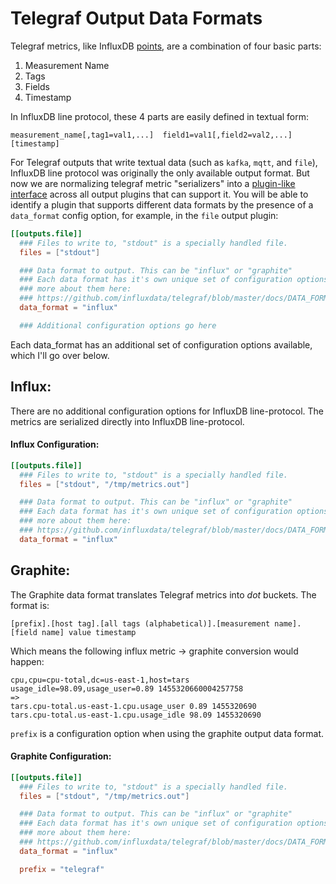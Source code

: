 # Telegraf Output Data Formats

Telegraf metrics, like InfluxDB
[points](https://docs.influxdata.com/influxdb/v0.10/write_protocols/line/),
are a combination of four basic parts:

1. Measurement Name
1. Tags
1. Fields
1. Timestamp

In InfluxDB line protocol, these 4 parts are easily defined in textual form:

```
measurement_name[,tag1=val1,...]  field1=val1[,field2=val2,...]  [timestamp]
```

For Telegraf outputs that write textual data (such as `kafka`, `mqtt`, and `file`),
InfluxDB line protocol was originally the only available output format. But now
we are normalizing telegraf metric "serializers" into a
[plugin-like interface](https://github.com/influxdata/telegraf/tree/master/plugins/serializers)
across all output plugins that can support it.
You will be able to identify a plugin that supports different data formats
by the presence of a `data_format`
config option, for example, in the `file` output plugin:

```toml
[[outputs.file]]
  ### Files to write to, "stdout" is a specially handled file.
  files = ["stdout"]

  ### Data format to output. This can be "influx" or "graphite"
  ### Each data format has it's own unique set of configuration options, read
  ### more about them here:
  ### https://github.com/influxdata/telegraf/blob/master/docs/DATA_FORMATS_OUTPUT.md
  data_format = "influx"

  ### Additional configuration options go here
```

Each data_format has an additional set of configuration options available, which
I'll go over below.

## Influx:

There are no additional configuration options for InfluxDB line-protocol. The
metrics are serialized directly into InfluxDB line-protocol.

#### Influx Configuration:

```toml
[[outputs.file]]
  ### Files to write to, "stdout" is a specially handled file.
  files = ["stdout", "/tmp/metrics.out"]

  ### Data format to output. This can be "influx" or "graphite"
  ### Each data format has it's own unique set of configuration options, read
  ### more about them here:
  ### https://github.com/influxdata/telegraf/blob/master/docs/DATA_FORMATS_OUTPUT.md
  data_format = "influx"
```

## Graphite:

The Graphite data format translates Telegraf metrics into _dot_ buckets.
The format is:

```
[prefix].[host tag].[all tags (alphabetical)].[measurement name].[field name] value timestamp
```

Which means the following influx metric -> graphite conversion would happen:

```
cpu,cpu=cpu-total,dc=us-east-1,host=tars usage_idle=98.09,usage_user=0.89 1455320660004257758
=>
tars.cpu-total.us-east-1.cpu.usage_user 0.89 1455320690
tars.cpu-total.us-east-1.cpu.usage_idle 98.09 1455320690
```

`prefix` is a configuration option when using the graphite output data format.

#### Graphite Configuration:

```toml
[[outputs.file]]
  ### Files to write to, "stdout" is a specially handled file.
  files = ["stdout", "/tmp/metrics.out"]

  ### Data format to output. This can be "influx" or "graphite"
  ### Each data format has it's own unique set of configuration options, read
  ### more about them here:
  ### https://github.com/influxdata/telegraf/blob/master/docs/DATA_FORMATS_OUTPUT.md
  data_format = "influx"

  prefix = "telegraf"
```
